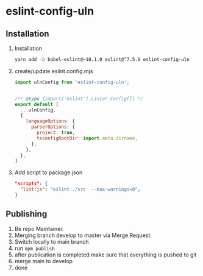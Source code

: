 eslint-config-uln
================

## Installation
1. Installation
    ```bash
    yarn add -D babel-eslint@~10.1.0 eslint@^7.5.0 eslint-config-uln
    ```
2. create/update eslint.config.mjs
    ```js
    import ulnConfig from 'eslint-config-uln';
   
   
    /** @type {import('eslint').Linter.Config[]} */
    export default [
      ...ulnConfig,
      {
        languageOptions: {
          parserOptions: {
            project: true,
            tsconfigRootDir: import.meta.dirname,
          },
        },
      },
    ]
    ```
3. Add script to package.json 
    ```json
    "scripts": {
      "lint:js": "eslint ./src  --max-warnings=0",
    }  
    ```
   
## Publishing
1. Be repo Maintainer.
2. Merging branch develop to master via Merge Request.
3. Switch locally to main branch
4. run `npm publish`
6. after publication is completed make sure that everything is pushed to git
8. merge main to develop
9. done
